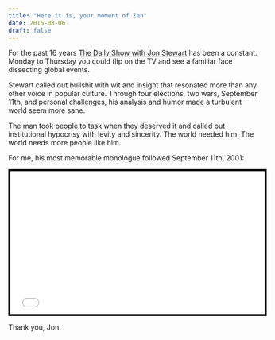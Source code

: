 ```yaml
---
title: "Here it is, your moment of Zen"
date: 2015-08-06
draft: false
---
```


For the past 16 years [The Daily Show with Jon Stewart](http://www.cc.com/shows/the-daily-show-with-jon-stewart) has been a constant. Monday to Thursday you could flip on the TV and see a familiar face dissecting global events.

Stewart called out bullshit with wit and insight that resonated more than any other voice in popular culture. Through four elections, two wars, September 11th, and personal challenges, his analysis and humor made a turbulent world seem more sane.

The man took people to task when they deserved it and called out institutional hypocrisy with levity and sincerity. The world needed him. The world needs more people like him.

For me, his most memorable monologue followed September 11th, 2001:

<div style="background-color:#000000;width:520px;"><div style="padding:4px;"><iframe src="//media.mtvnservices.com/embed/mgid:arc:video:comedycentral.com:a7f4378e-ed00-11e0-aca6-0026b9414f30" width="512" height="288" frameborder="0" allowfullscreen="true"></iframe></div></div>

Thank you, Jon.
